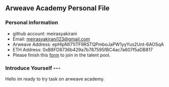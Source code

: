 ## Arweave Academy Personal File

### Personal information

- github account: meirasyakirani
- Email: meirasyakirani123@gmail.com
- Arweave Address: epHlpNll71iTF9RSTQPmboJaPW1yyYus2Unt-6AOSqA
- ETH Address: 0xB8FD8736b429a7b787595fBC4ac7a607f5aDB817
- Please finish this [form](https://docs.google.com/forms/d/e/1FAIpQLSfWA5fIIcBgmRppm3jNz5vmf9Mai_QMVil-2pO4r7YKn_Zhtw/viewform?usp=sf_link) to join in the talent pool.

### Introduce Yourself  ---
Hello im ready to try task on arweave academy. 